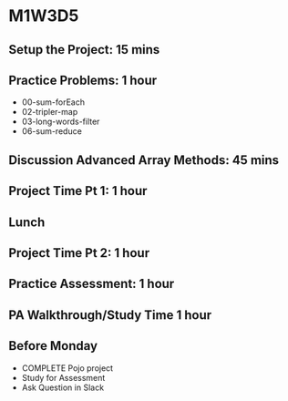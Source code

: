 # M1W3D5

## Setup the Project: 15 mins

## Practice Problems: 1 hour

- 00-sum-forEach
- 02-tripler-map
- 03-long-words-filter
- 06-sum-reduce

## Discussion Advanced Array Methods: 45 mins

## Project Time Pt 1: 1 hour

## Lunch

## Project Time Pt 2: 1 hour

## Practice Assessment: 1 hour

## PA Walkthrough/Study Time 1 hour

## Before Monday

- COMPLETE Pojo project
- Study for Assessment
- Ask Question in Slack
